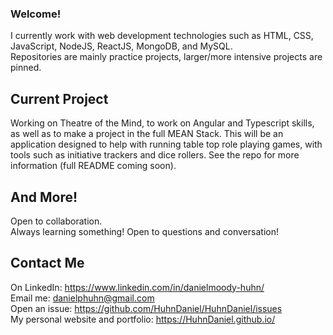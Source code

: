 ### Welcome!
I currently work with web development technologies such as HTML, CSS, JavaScript, NodeJS, ReactJS, MongoDB, and MySQL.  
Repositories are mainly practice projects, larger/more intensive projects are pinned.

## Current Project
Working on Theatre of the Mind, to work on Angular and Typescript skills, as well as to make a project in the full MEAN Stack.
This will be an application designed to help with running table top role playing games, with tools such as
initiative trackers and dice rollers.  See the repo for more information (full README coming soon).

## And More!
Open to collaboration.  
Always learning something!
Open to questions and conversation!

## Contact Me
On LinkedIn: https://www.linkedin.com/in/danielmoody-huhn/  
Email me: danielphuhn@gmail.com  
Open an issue: https://github.com/HuhnDaniel/HuhnDaniel/issues  
My personal website and portfolio: https://HuhnDaniel.github.io/

<!--
**HuhnDaniel/HuhnDaniel** is a ✨ _special_ ✨ repository because its `README.md` (this file) appears on your GitHub profile.
-->
